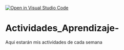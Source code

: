 [![Open in Visual Studio Code](https://classroom.github.com/assets/open-in-vscode-c66648af7eb3fe8bc4f294546bfd86ef473780cde1dea487d3c4ff354943c9ae.svg)](https://classroom.github.com/online_ide?assignment_repo_id=8583490&assignment_repo_type=AssignmentRepo)
# Actividades_Aprendizaje-
Aqui estarán mis actividades de cada semana
